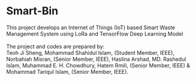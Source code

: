 # Smart-Bin
This project develops an Internet of Things (IoT) based Smart Waste Management System using LoRa and TensorFlow Deep Learning Model\
<br/>The project and codes are prepared by:\
Teoh Ji Sheng, Mohammad Shahidul Islam, (Student Member, IEEE), Norbahiah Misran, (Senior Member, IEEE), Haslina Arshad, MD. Rashedul Islam, Muhammad E. H. Chowdhury, Hatem Rmili, (Senior Member, IEEE) & Mohammad Tariqul Islam, (Senior Member, IEEE).
